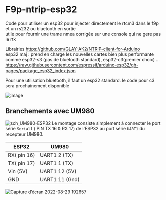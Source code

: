 # F9p-ntrip-esp32
Code pour utiliser un esp32 pour injecter directement le rtcm3 dans le f9p et un rs232 ou bluetooth en sortie  
utile pour fournir une trame nmea corrigée sur une console qui ne gere pas le rtk  
  
Librairies
https://github.com/GLAY-AK2/NTRIP-client-for-Arduino  
esp32 maj : prend en charge les nouvelles cartes bien plus performante comme esp32-s3 (pas de bluetooth standard), esp32-c3(premier choix) ...  
https://raw.githubusercontent.com/espressif/arduino-esp32/gh-pages/package_esp32_index.json  

Pour une utilisation bluetooth, il faut un esp32 standard. le code pour c3 sera prochainement disponible

![image](https://github.com/user-attachments/assets/eceb0724-3493-4ac6-a98e-df5c3475c9f9)

## Branchements avec UM980
![sch_UM980-ESP32](https://github.com/user-attachments/assets/54ff61c4-19b8-4220-a641-435edf369864)
Le montage consiste simplement à connecter le port série `Serial1` ( PIN TX 16 & RX 17) de l'ESP32 au port série `UART1` du recepteur UM980.

|ESP32 |UM980|
|------|------|
|RX( pin 16) | UART1 2 (TX)|
|TX( pin 17) | UART1 1 (TX)|
|Vin (5V)    | UART1 12 (5V)|
|GND         | UART1 11 (Gnd)|

![Capture d’écran 2022-08-29 192657](https://user-images.githubusercontent.com/32975584/187261824-5b02ef2c-bc4a-482e-aa8f-ffc1788b9145.png)
